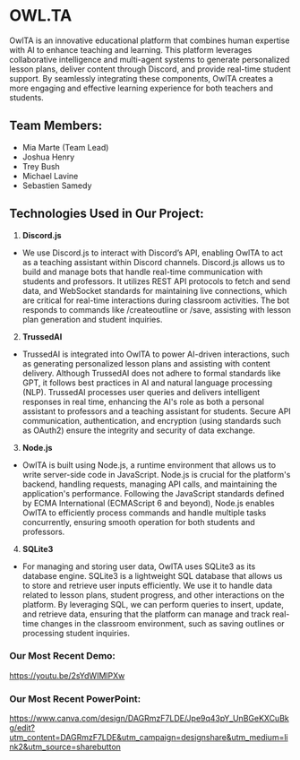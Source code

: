 # **OWL.TA**
OwlTA is an innovative educational platform that combines human expertise with AI to enhance teaching and learning. This platform leverages collaborative intelligence and multi-agent systems to generate personalized lesson plans, deliver content through Discord, and provide real-time student support. By seamlessly integrating these components, OwlTA creates a more engaging and effective learning experience for both teachers and students.

## **Team Members:**
 - Mia Marte (Team Lead)
 - Joshua Henry
 - Trey Bush
 - Michael Lavine
 - Sebastien Samedy
   
## **Technologies Used in Our Project:**
1.  **Discord.js**
  -  We use Discord.js to interact with Discord’s API, enabling OwlTA to act as a teaching assistant within Discord channels. Discord.js allows us to build and manage bots that handle real-time communication with students and professors. It utilizes REST API protocols to fetch and send data, and WebSocket standards for maintaining live connections, which are critical for real-time interactions during classroom activities. The bot responds to commands like /createoutline or /save, assisting with lesson plan generation and student inquiries.

2. **TrussedAI**
 - TrussedAI is integrated into OwlTA to power AI-driven interactions, such as generating personalized lesson plans and assisting with content delivery. Although TrussedAI does not adhere to formal standards like GPT, it follows best practices in AI and natural language processing (NLP). TrussedAI processes user queries and delivers intelligent responses in real time, enhancing the AI's role as both a personal assistant to professors and a teaching assistant for students. Secure API communication, authentication, and encryption (using standards such as OAuth2) ensure the integrity and security of data exchange.

3. **Node.js**
 - OwlTA is built using Node.js, a runtime environment that allows us to write server-side code in JavaScript. Node.js is crucial for the platform's backend, handling requests, managing API calls, and maintaining the application's performance. Following the JavaScript standards defined by ECMA International (ECMAScript 6 and beyond), Node.js enables OwlTA to efficiently process commands and handle multiple tasks concurrently, ensuring smooth operation for both students and professors.

4. **SQLite3**
 - For managing and storing user data, OwlTA uses SQLite3 as its database engine. SQLite3 is a lightweight SQL database that allows us to store and retrieve user inputs efficiently. We use it to handle data related to lesson plans, student progress, and other interactions on the platform. By leveraging SQL, we can perform queries to insert, update, and retrieve data, ensuring that the platform can manage and track real-time changes in the classroom environment, such as saving outlines or processing student inquiries.

### **Our Most Recent Demo:**
https://youtu.be/2sYdWIMlPXw

### **Our Most Recent PowerPoint:**
https://www.canva.com/design/DAGRmzF7LDE/Jpe9q43pY_UnBGeKXCuBkg/edit?utm_content=DAGRmzF7LDE&utm_campaign=designshare&utm_medium=link2&utm_source=sharebutton

